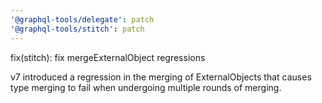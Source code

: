 ```yaml
---
'@graphql-tools/delegate': patch
'@graphql-tools/stitch': patch
---
```


fix(stitch): fix mergeExternalObject regressions

v7 introduced a regression in the merging of ExternalObjects that causes type merging to fail when undergoing multiple rounds of merging.
